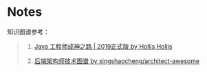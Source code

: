 # Notes
知识图谱参考：

> 1. [Java 工程师成神之路 | 2019正式版 by Hollis  Hollis](https://mp.weixin.qq.com/s/hlAn6NPR1w-MAwqghX1FPg)
>
> 2. [后端架构师技术图谱 by xingshaocheng/architect-awesome](https://github.com/xingshaocheng/architect-awesome)
